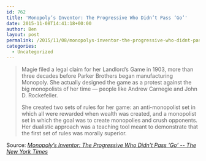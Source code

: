 ```yaml
---
id: 762
title: 'Monopoly’s Inventor: The Progressive Who Didn’t Pass ‘Go’'
date: 2015-11-08T14:41:18+00:00
author: Ben
layout: post
permalink: /2015/11/08/monopolys-inventor-the-progressive-who-didnt-pass-go/
categories:
  - Uncategorized
---
```

> Magie filed a legal claim for her Landlord’s Game in 1903, more than three decades before Parker Brothers began manufacturing Monopoly. She actually designed the game as a protest against the big monopolists of her time — people like Andrew Carnegie and John D. Rockefeller.
> 
> She created two sets of rules for her game: an anti-monopolist set in which all were rewarded when wealth was created, and a monopolist set in which the goal was to create monopolies and crush opponents. Her dualistic approach was a teaching tool meant to demonstrate that the first set of rules was morally superior.

Source: _[Monopoly’s Inventor: The Progressive Who Didn’t Pass ‘Go’ -- The New York Times](http://www.nytimes.com/2015/02/15/business/behind-monopoly-an-inventor-who-didnt-pass-go.html)_
